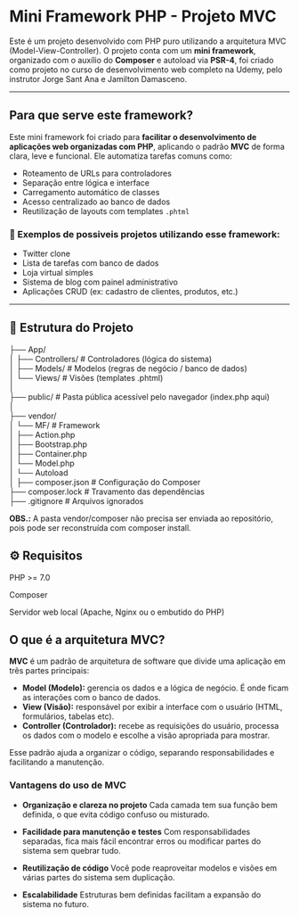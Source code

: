 # Mini Framework PHP - Projeto MVC

Este é um projeto desenvolvido com PHP puro utilizando a arquitetura MVC (Model-View-Controller). O projeto conta com um **mini framework**, organizado com o auxílio do **Composer** e autoload via **PSR-4**, foi criado como projeto no curso de desenvolvimento web completo na Udemy, pelo instrutor Jorge Sant Ana e Jamilton Damasceno.

---

## Para que serve este framework?

Este mini framework foi criado para **facilitar o desenvolvimento de aplicações web organizadas com PHP**, aplicando o padrão **MVC** de forma clara, leve e funcional. Ele automatiza tarefas comuns como:

- Roteamento de URLs para controladores
- Separação entre lógica e interface
- Carregamento automático de classes
- Acesso centralizado ao banco de dados
- Reutilização de layouts com templates `.phtml`

### 📌 Exemplos de possiveis projetos utilizando esse framework:

- Twitter clone
- Lista de tarefas com banco de dados
- Loja virtual simples
- Sistema de blog com painel administrativo
- Aplicações CRUD (ex: cadastro de clientes, produtos, etc.)

---

## 📁 Estrutura do Projeto

├── App/  
│ ├── Controllers/ # Controladores (lógica do sistema)  
│ ├── Models/ # Modelos (regras de negócio / banco de dados)  
│ └── Views/ # Visões (templates .phtml)  
│  
├── public/ # Pasta pública acessível pelo navegador (index.php aqui)  
│  
├── vendor/  
│ └── MF/ # Framework  
│ ├── Action.php  
│ ├── Bootstrap.php  
│ ├── Container.php  
│ └── Model.php  
│ └── Autoload   
│
├── composer.json # Configuração do Composer  
├── composer.lock # Travamento das dependências  
├── .gitignore # Arquivos ignorados  
  
**OBS.:** A pasta vendor/composer não precisa ser enviada ao repositório, pois pode ser reconstruída com composer install.



## ⚙️ Requisitos
PHP >= 7.0

Composer

Servidor web local (Apache, Nginx ou o embutido do PHP)

## O que é a arquitetura MVC?

**MVC** é um padrão de arquitetura de software que divide uma aplicação em três partes principais:

- **Model (Modelo):** gerencia os dados e a lógica de negócio. É onde ficam as interações com o banco de dados.  
- **View (Visão):** responsável por exibir a interface com o usuário (HTML, formulários, tabelas etc).  
- **Controller (Controlador):** recebe as requisições do usuário, processa os dados com o modelo e escolhe a visão apropriada para mostrar.  

Esse padrão ajuda a organizar o código, separando responsabilidades e facilitando a manutenção.

### Vantagens do uso de MVC

- **Organização e clareza no projeto**
Cada camada tem sua função bem definida, o que evita código confuso ou misturado.
  
- **Facilidade para manutenção e testes**
Com responsabilidades separadas, fica mais fácil encontrar erros ou modificar partes do sistema sem quebrar tudo.
  
- **Reutilização de código**
Você pode reaproveitar modelos e visões em várias partes do sistema sem duplicação.
  
- **Escalabilidade**
Estruturas bem definidas facilitam a expansão do sistema no futuro.
